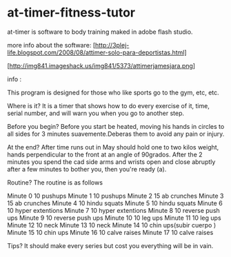 at-timer-fitness-tutor
======================

at-timer is software to body training maked in adobe flash studio.

more info about the software: [http://3plej-life.blogspot.com/2008/08/attimer-solo-para-deportistas.html]

[http://img841.imageshack.us/img841/5373/attimerjamesjara.png]


info :

This program is designed for those who like sports go to the gym, etc, etc.

Where is it?
It is a timer that shows how to do every exercise of it, time, serial number, and will warn you when you go to another step.

Before you begin?
Before you start be heated, moving his hands in circles to all sides for 3 minutes suavemente.Deberas them to avoid any pain or injury.

At the end?
After time runs out in May should hold one to two kilos weight, hands perpendicular to the front at an angle of 90grados. After the 2 minutes you spend the cad side arms and wrists open and close abruptly after a few minutes to bother you, then you're ready (a).

Routine?
The routine is as follows

Minute 0 10 pushups
Minute 1 10 pushups
Minute 2 15 ab crunches
Minute 3 15 ab crunches
Minute 4 10 hindu squats
Minute 5 10 hindu squats
Minute 6 10 hyper extentions
Minute 7 10 hyper extentions
Minute 8 10 reverse push ups
Minute 9 10 reverse push ups
Minute 10 10 leg ups
Minute 11 10 leg ups
Minute 12 10 neck
Minute 13 10 neck
Minute 14 10 chin ups(subir cuerpo )
Minute 15 10 chin ups
Minute 16 10 calve raises
Minute 17 10 calve raises


Tips?
It should make every series but cost you everything will be in vain.
